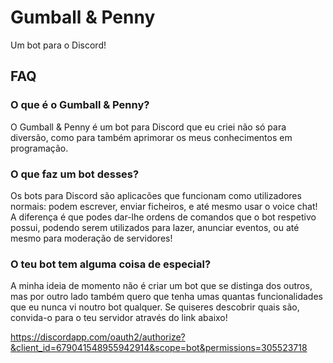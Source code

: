 # Gumball & Penny

Um bot para o Discord!

## FAQ

### O que é o Gumball & Penny?
O Gumball & Penny é um bot para Discord que eu criei não só para diversão, como para também aprimorar os meus conhecimentos em programação.

### O que faz um bot desses?
Os bots para Discord são aplicacões que funcionam como utilizadores normais: podem escrever, enviar ficheiros, e até mesmo usar o voice chat!
A diferença é que podes dar-lhe ordens de comandos que o bot respetivo possui, podendo serem utilizados para lazer, anunciar eventos, ou até mesmo para moderação de servidores!

### O teu bot tem alguma coisa de especial?
A minha ideia de momento não é criar um bot que se distinga dos outros, mas por outro lado também quero que tenha umas quantas funcionalidades que eu nunca vi noutro bot qualquer. Se quiseres descobrir quais são, convida-o para o teu servidor através do link abaixo!

https://discordapp.com/oauth2/authorize?&client_id=679041548955942914&scope=bot&permissions=305523718
